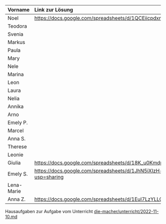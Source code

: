 | Vorname    | Link zur Lösung |
|:---------- |:--------------- |
| Noel       | https://docs.google.com/spreadsheets/d/1QCEiicpdxn-uzqxXDJIFJuFr1onTl2pRvE0irOJ5bNE/edit?usp=sharing                |
| Teodora    |                 |
| Svenia     |                 |
| Markus     |                 |
| Paula      |                 |
| Mary       |                 |
| Nele       |                 |
| Marina     |                 |
| Leon       |                 |
| Laura      |                 |
| Nelia      |                 |
| Annika     |                 |
| Arno       |                 |
| Emely P.   |                 |
| Marcel     |                 |
| Anna S.    |                 |
| Therese    |                 |
| Leonie     |                 |
| Giulia     |  https://docs.google.com/spreadsheets/d/18K_u0Kmdp7545qHU0HeXVAtCH4p2mRpWn4QXTN7fn94/edit#gid=0               |
| Emely S.   | https://docs.google.com/spreadsheets/d/1JhN5iXIzH-ruhryT3d8h8qG7U-5a7XjoOvH4UYYvB5g/edit?usp=sharing                |
| Lena-Marie |                 |
| Anna Z.    |  https://docs.google.com/spreadsheets/d/1EuI7LzYLLGpZ5iFjxIRIRwNDbzvl2Kdzh7E-5naAMSs/edit?usp=sharing |

Hausaufgaben zur Aufgabe vom Unterricht [die-macher/unterricht/2022-11-10.md](https://github.com/die-macher/unterricht/blob/main/2022-11-10.md)
